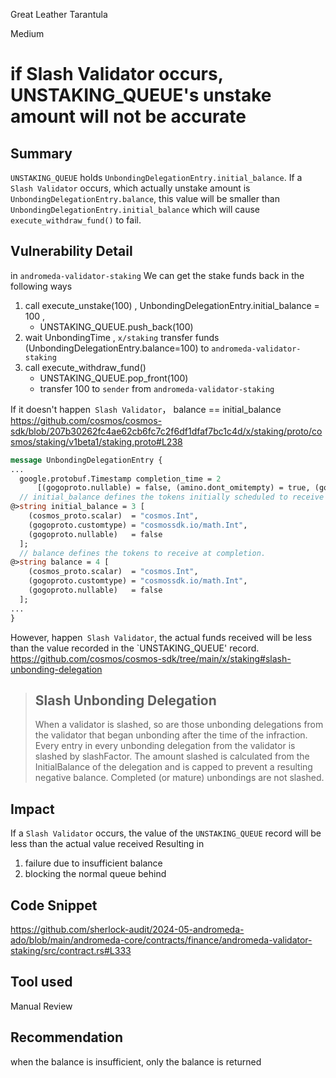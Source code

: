 Great Leather Tarantula

Medium

# if Slash Validator occurs, UNSTAKING_QUEUE's unstake amount will not be accurate

## Summary
`UNSTAKING_QUEUE` holds `UnbondingDelegationEntry.initial_balance`.
If a `Slash Validator` occurs, which actually unstake amount is `UnbondingDelegationEntry.balance`, this value will be smaller than `UnbondingDelegationEntry.initial_balance`
which will cause `execute_withdraw_fund()` to fail.

## Vulnerability Detail
in `andromeda-validator-staking`
We can get the stake funds back in the following ways
1. call execute_unstake(100)  , UnbondingDelegationEntry.initial_balance = 100 , 
    - UNSTAKING_QUEUE.push_back(100)
2. wait UnbondingTime ,  `x/staking` transfer funds (UnbondingDelegationEntry.balance=100)  to `andromeda-validator-staking`
3. call execute_withdraw_fund()
    - UNSTAKING_QUEUE.pop_front(100)
    - transfer 100  to `sender` from `andromeda-validator-staking`

If it doesn't happen` Slash Validator`， balance == initial_balance
https://github.com/cosmos/cosmos-sdk/blob/207b30262fc4ae62cb6fc7c2f6df1dfaf7bc1c4d/x/staking/proto/cosmos/staking/v1beta1/staking.proto#L238
```proto
message UnbondingDelegationEntry {
...
  google.protobuf.Timestamp completion_time = 2
      [(gogoproto.nullable) = false, (amino.dont_omitempty) = true, (gogoproto.stdtime) = true];
  // initial_balance defines the tokens initially scheduled to receive at completion.
@>string initial_balance = 3 [
    (cosmos_proto.scalar)  = "cosmos.Int",
    (gogoproto.customtype) = "cosmossdk.io/math.Int",
    (gogoproto.nullable)   = false
  ];
  // balance defines the tokens to receive at completion.
@>string balance = 4 [
    (cosmos_proto.scalar)  = "cosmos.Int",
    (gogoproto.customtype) = "cosmossdk.io/math.Int",
    (gogoproto.nullable)   = false
  ];
...
}
```

However, happen` Slash Validator`, the actual funds received will be less than the value recorded in the `UNSTAKING_QUEUE' record.
https://github.com/cosmos/cosmos-sdk/tree/main/x/staking#slash-unbonding-delegation
>## Slash Unbonding Delegation
>When a validator is slashed, so are those unbonding delegations from the validator that began unbonding after the time of the infraction. Every entry in every unbonding delegation from the validator is slashed by slashFactor. The amount slashed is calculated from the InitialBalance of the delegation and is capped to prevent a resulting negative balance. Completed (or mature) unbondings are not slashed.

## Impact

If a `Slash Validator` occurs, the value of the `UNSTAKING_QUEUE` record will be less than the actual value received
Resulting in
1. failure due to insufficient balance
2. blocking the normal queue behind

## Code Snippet
https://github.com/sherlock-audit/2024-05-andromeda-ado/blob/main/andromeda-core/contracts/finance/andromeda-validator-staking/src/contract.rs#L333
## Tool used

Manual Review

## Recommendation

when the balance is insufficient, only the balance is returned
